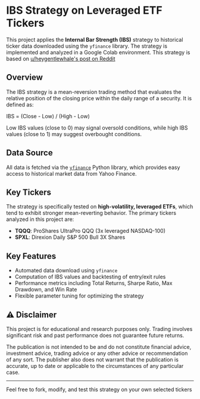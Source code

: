 # IBS Strategy on Leveraged ETF Tickers

This project applies the **Internal Bar Strength (IBS)** strategy to historical ticker data downloaded using the `yfinance` library. The strategy is implemented and analyzed in a Google Colab environment. This strategy is based on [u/heygentlewhale's post on Reddit](https://www.reddit.com/r/TQQQ/comments/1l63i0i/tqqq_internal_bar_strength_strategy_that_made_me/?utm_source=share&utm_medium=web3x&utm_name=web3xcss&utm_term=1&utm_content=share_button)

## Overview

The IBS strategy is a mean-reversion trading method that evaluates the relative position of the closing price within the daily range of a security. It is defined as:

IBS = (Close - Low) / (High - Low)


Low IBS values (close to 0) may signal oversold conditions, while high IBS values (close to 1) may suggest overbought conditions.

## Data Source

All data is fetched via the [`yfinance`](https://github.com/ranaroussi/yfinance) Python library, which provides easy access to historical market data from Yahoo Finance.

## Key Tickers

The strategy is specifically tested on **high-volatility, leveraged ETFs**, which tend to exhibit stronger mean-reverting behavior. The primary tickers analyzed in this project are:

- **TQQQ**: ProShares UltraPro QQQ (3x leveraged NASDAQ-100)
- **SPXL**: Direxion Daily S&P 500 Bull 3X Shares

## Key Features

- Automated data download using `yfinance`
- Computation of IBS values and backtesting of entry/exit rules
- Performance metrics including Total Returns, Sharpe Ratio, Max Drawdown, and Win Rate
- Flexible parameter tuning for optimizing the strategy

## ⚠️ Disclaimer

This project is for educational and research purposes only. Trading involves significant risk and past performance does not guarantee future returns.

The publication is not intended to be and do not constitute financial advice, investment advice, trading advice or any other advice or recommendation of any sort. The publisher also does not warrant that the publication is accurate, up to date or applicable to the circumstances of any particular case.

---

Feel free to fork, modify, and test this strategy on your own selected tickers 
